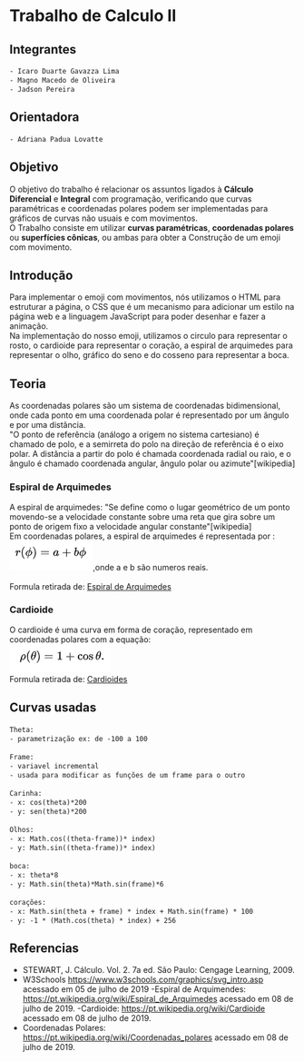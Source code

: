 # Trabalho de Calculo II

## Integrantes

    - Icaro Duarte Gavazza Lima
    - Magno Macedo de Oliveira
    - Jadson Pereira

## Orientadora

    - Adriana Padua Lovatte

## Objetivo

O objetivo do trabalho é relacionar os assuntos ligados à <b>Cálculo Diferencial</b> e <b>Integral</b> com programação, 
verificando que curvas paramétricas e coordenadas polares podem ser implementadas para gráficos de curvas não usuais e com movimentos.
<br>
O Trabalho consiste em utilizar <b>curvas paramétricas</b>, <b>coordenadas polares</b> ou <b>superfícies cônicas</b>, ou ambas para obter a Construção de um emoji com movimento.

## Introdução
Para implementar o emoji com movimentos, nós utilizamos o HTML para estruturar a página, o CSS que é um mecanismo para adicionar um estilo na 
página web e a linguagem JavaScript para poder desenhar e fazer a animação. <br>
Na implementação do nosso emoji, utilizamos o circulo para representar o rosto, o cardioide para representar o coração, 
a espiral de arquimedes para representar o olho, gráfico do seno e do cosseno para representar a boca.  

## Teoria
As coordenadas polares são um sistema de coordenadas bidimensional, onde cada ponto em uma coordenada polar é representado por um ângulo e 
por uma distância. <br>"O ponto de referência (análogo a origem no sistema cartesiano) é chamado de polo, e a semirreta do polo na direção
 de referência é o eixo polar. A distância a partir do polo é chamada coordenada radial ou raio, e o ângulo é chamado coordenada angular, ângulo polar ou azimute"[wikipedia]
### Espiral de Arquimedes
A espiral de arquimedes: "Se define como o lugar geométrico de um ponto movendo-se a velocidade constante sobre uma reta que gira 
sobre um ponto de origem fixo a velocidade angular constante"[wikipedia] <br>
Em coordenadas polares, a espiral de arquimedes é representada por : <br>
![formulaEspiral](/imagens/formula_espiral.PNG),onde a e b são numeros reais.    
<br>
Formula retirada de: [Espiral de Arquimedes](https://pt.wikipedia.org/wiki/Espiral_de_Arquimedes)


### Cardioide
O cardioide é uma curva em forma de coração, representado em coordenadas polares com a equação:<br>
![formulaCardioide](/imagens/formula_cordioide.PNG)<br>
Formula retirada de: [Cardioides](https://pt.wikipedia.org/wiki/Cardioide)

 
  
## Curvas usadas

    Theta:
    - parametrização ex: de -100 a 100

    Frame:
    - variavel incremental
    - usada para modificar as funções de um frame para o outro

    Carinha:
    - x: cos(theta)*200
    - y: sen(theta)*200

    Olhos:
    - x: Math.cos((theta-frame))* index)
    - y: Math.sin((theta-frame))* index)

    boca:
    - x: theta*8
    - y: Math.sin(theta)*Math.sin(frame)*6

    corações:
    - x: Math.sin(theta + frame) * index + Math.sin(frame) * 100
    - y: -1 * (Math.cos(theta) * index) + 256

## Referencias

- STEWART, J. Cálculo. Vol. 2. 7a ed. São Paulo: Cengage Learning, 2009.
- W3Schools https://www.w3schools.com/graphics/svg_intro.asp acessado em 05 de julho de 2019
-Espiral de Arquimendes: https://pt.wikipedia.org/wiki/Espiral_de_Arquimedes acessado em 08 de julho de 2019.
-Cardioide: https://pt.wikipedia.org/wiki/Cardioide acessado em 08 de julho de 2019.
- Coordenadas Polares: https://pt.wikipedia.org/wiki/Coordenadas_polares acessado em 08 de julho de 2019.
